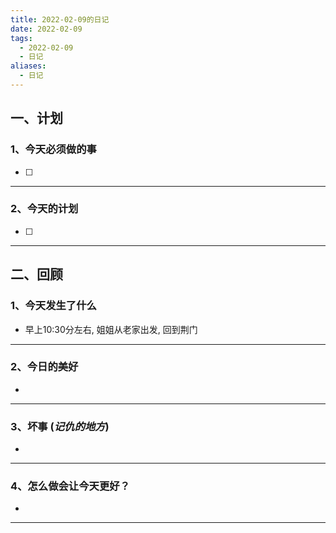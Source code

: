 ```yaml
---
title: 2022-02-09的日记
date: 2022-02-09
tags:
  - 2022-02-09
  - 日记
aliases: 
  - 日记
---
```



## 一、计划

### 1、今天必须做的事
- [ ] 

---

### 2、今天的计划
- [ ] 


---

## 二、回顾

### 1、今天发生了什么
- 早上10:30分左右, 姐姐从老家出发, 回到荆门

---

### 2、今日的美好
- 

---

### 3、坏事 (_记仇的地方_)
-

---

### 4、怎么做会让今天更好？
- 


---
